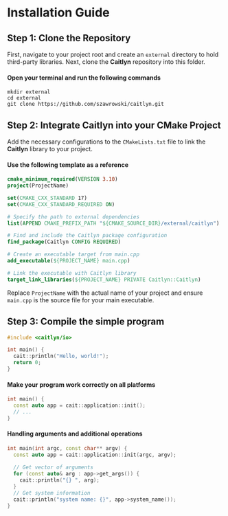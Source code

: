 # Installation Guide

## Step 1: Clone the Repository

First, navigate to your project root and create an `external` directory to hold
third-party libraries. Next, clone the **Caitlyn** repository into this folder.

#### Open your terminal and run the following commands

```shell
mkdir external
cd external
git clone https://github.com/szawrowski/caitlyn.git
```

## Step 2: Integrate Caitlyn into your CMake Project

Add the necessary configurations to the `CMakeLists.txt` file to link the
**Caitlyn** library to your project.

#### Use the following template as a reference

```cmake
cmake_minimum_required(VERSION 3.10)
project(ProjectName)

set(CMAKE_CXX_STANDARD 17)
set(CMAKE_CXX_STANDARD_REQUIRED ON)

# Specify the path to external dependencies
list(APPEND CMAKE_PREFIX_PATH "${CMAKE_SOURCE_DIR}/external/caitlyn")

# Find and include the Caitlyn package configuration
find_package(Caitlyn CONFIG REQUIRED)

# Create an executable target from main.cpp
add_executable(${PROJECT_NAME} main.cpp)

# Link the executable with Caitlyn library
target_link_libraries(${PROJECT_NAME} PRIVATE Caitlyn::Caitlyn)
```

Replace `ProjectName` with the actual name of your project and ensure `main.cpp`
is the source file for your main executable.

## Step 3: Compile the simple program

```c++
#include <caitlyn/io>

int main() {
  cait::println("Hello, world!");
  return 0;
}
```

#### Make your program work correctly on all platforms

```c++
int main() {
  const auto app = cait::application::init();
  // ...
}
```

#### Handling arguments and additional operations

```c++
int main(int argc, const char** argv) {
  const auto app = cait::application::init(argc, argv);
  
  // Get vector of arguments
  for (const auto& arg : app->get_args()) {
    cait::println("{} ", arg);
  }
  // Get system information
  cait::println("system name: {}", app->system_name());
}
```
